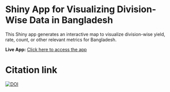 # Shiny App for Visualizing Division-Wise Data in Bangladesh  
This Shiny app generates an interactive map to visualize division-wise yield, rate, count, or other relevant metrics for Bangladesh. 

**Live App:** [Click here to access the app](https://sanjoykumarroy.shinyapps.io/shinyBDmap/)
# Citation link
[![DOI](https://zenodo.org/badge/DOI/10.5281/zenodo.14805159.svg)](https://doi.org/10.5281/zenodo.14805159)
